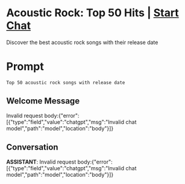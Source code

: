 

# Acoustic Rock: Top 50 Hits | [Start Chat](https://gptcall.net/chat.html?data=%7B%22contact%22%3A%7B%22id%22%3A%22InXRoV1CbQZjqwtbK8DCN%22%2C%22flow%22%3Atrue%7D%7D)
Discover the best acoustic rock songs with their release date

# Prompt

```
Top 50 acoustic rock songs with release date
```

## Welcome Message
Invalid request body:{"error":[{"type":"field","value":"chatgpt","msg":"Invalid chat model","path":"model","location":"body"}]} 

## Conversation

**ASSISTANT**: Invalid request body:{"error":[{"type":"field","value":"chatgpt","msg":"Invalid chat model","path":"model","location":"body"}]} 


